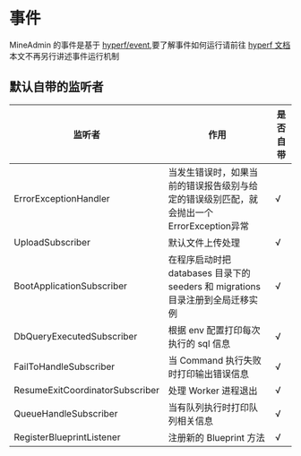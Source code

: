 # 事件

MineAdmin 的事件是基于 [hyperf/event](https://github.com/hyperf/event),要了解事件如何运行请前往 [hyperf 文档](https:://hyperf.io)
本文不再另行讲述事件运行机制

## 默认自带的监听者

| 监听者                             | 作用                                                      | 是否自带 |
|---------------------------------|---------------------------------------------------------|------|
| ErrorExceptionHandler           | 当发生错误时，如果当前的错误报告级别与给定的错误级别匹配，就会抛出一个ErrorException异常     | √    |
| UploadSubscriber                | 默认文件上传处理                                                | √    |
| BootApplicationSubscriber       | 在程序启动时把 databases 目录下的 seeders 和 migrations 目录注册到全局迁移实例 | √    |
| DbQueryExecutedSubscriber       | 根据 env 配置打印每次执行的 sql 信息                                 | √    |
| FailToHandleSubscriber          | 当 Command 执行失败时打印输出错误信息                                 | √    |
| ResumeExitCoordinatorSubscriber | 处理 Worker 进程退出                                          | √    |
| QueueHandleSubscriber           | 当有队列执行时打印队列相关信息                                         | √    |
| RegisterBlueprintListener       | 注册新的 Blueprint 方法                                       | √    |





